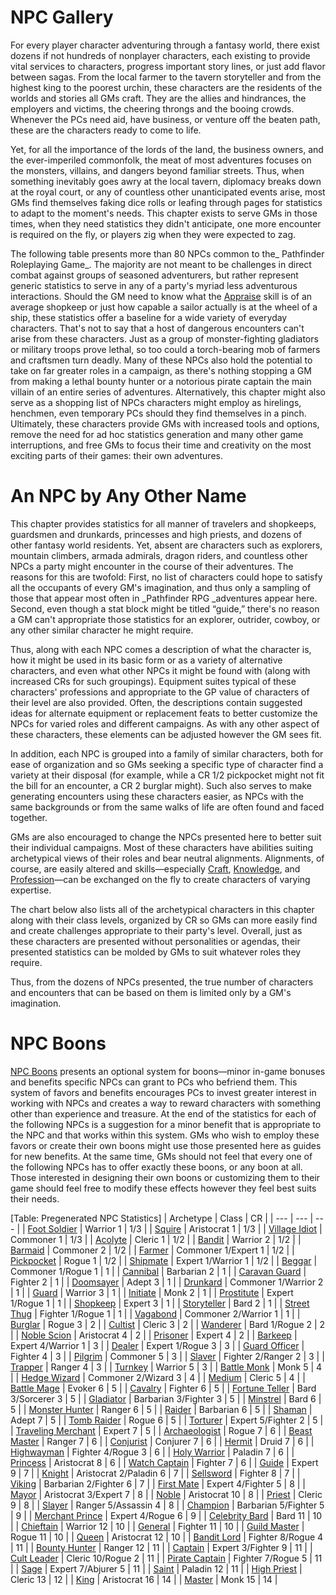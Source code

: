 # NPC Gallery

For every player character adventuring through a fantasy world, there exist dozens if not hundreds of nonplayer characters, each existing to provide vital services to characters, progress important story lines, or just add flavor between sagas. From the local farmer to the tavern storyteller and from the highest king to the poorest urchin, these characters are the residents of the worlds and stories all GMs craft. They are the allies and hindrances, the employers and victims, the cheering throngs and the booing crowds. Whenever the PCs need aid, have business, or venture off the beaten path, these are the characters ready to come to life.

Yet, for all the importance of the lords of the land, the business owners, and the ever-imperiled commonfolk, the meat of most adventures focuses on the monsters, villains, and dangers beyond familiar streets. Thus, when something inevitably goes awry at the local tavern, diplomacy breaks down at the royal court, or any of countless other unanticipated events arise, most GMs find themselves faking dice rolls or leafing through pages for statistics to adapt to the moment's needs. This chapter exists to serve GMs in those times, when they need statistics they didn't anticipate, one more encounter is required on the fly, or players zig when they were expected to zag.

The following table presents more than 80 NPCs common to the_ Pathfinder Roleplaying Game_. The majority are not meant to be challenges in direct combat against groups of seasoned adventurers, but rather represent generic statistics to serve in any of a party's myriad less adventurous interactions. Should the GM need to know what the [Appraise](../skills/appraise#_appraise) skill is of an average shopkeep or just how capable a sailor actually is at the wheel of a ship, these statistics offer a baseline for a wide variety of everyday characters. That's not to say that a host of dangerous encounters can't arise from these characters. Just as a group of monster-fighting gladiators or military troops prove lethal, so too could a torch-bearing mob of farmers and craftsmen turn deadly. Many of these NPCs also hold the potential to take on far greater roles in a campaign, as there's nothing stopping a GM from making a lethal bounty hunter or a notorious pirate captain the main villain of an entire series of adventures. Alternatively, this chapter might also serve as a shopping list of NPCs characters might employ as hirelings, henchmen, even temporary PCs should they find themselves in a pinch. Ultimately, these characters provide GMs with increased tools and options, remove the need for ad hoc statistics generation and many other game interruptions, and free GMs to focus their time and creativity on the most exciting parts of their games: their own adventures.

# An NPC by Any Other Name

This chapter provides statistics for all manner of travelers and shopkeeps, guardsmen and drunkards, princesses and high priests, and dozens of other fantasy world residents. Yet, absent are characters such as explorers, mountain climbers, armada admirals, dragon riders, and countless other NPCs a party might encounter in the course of their adventures. The reasons for this are twofold: First, no list of characters could hope to satisfy all the occupants of every GM's imagination, and thus only a sampling of those that appear most often in _Pathfinder RPG _adventures appear here. Second, even though a stat block might be titled “guide,” there's no reason a GM can't appropriate those statistics for an explorer, outrider, cowboy, or any other similar character he might require.

Thus, along with each NPC comes a description of what the character is, how it might be used in its basic form or as a variety of alternative characters, and even what other NPCs it might be found with (along with increased CRs for such groupings). Equipment suites typical of these characters' professions and appropriate to the GP value of characters of their level are also provided. Often, the descriptions contain suggested ideas for alternate equipment or replacement feats to better customize the NPCs for varied roles and different campaigns. As with any other aspect of these characters, these elements can be adjusted however the GM sees fit.

In addition, each NPC is grouped into a family of similar characters, both for ease of organization and so GMs seeking a specific type of character find a variety at their disposal (for example, while a CR 1/2 pickpocket might not fit the bill for an encounter, a CR 2 burglar might). Such also serves to make generating encounters using these characters easier, as NPCs with the same backgrounds or from the same walks of life are often found and faced together.

GMs are also encouraged to change the NPCs presented here to better suit their individual campaigns. Most of these characters have abilities suiting archetypical views of their roles and bear neutral alignments. Alignments, of course, are easily altered and skills—especially [Craft](../skills/craft#_craft), [Knowledge](../skills/knowledge#_knowledge), and [Profession](../skills/profession#_profession)—can be exchanged on the fly to create characters of varying expertise.

The chart below also lists all of the archetypical characters in this chapter along with their class levels, organized by CR so GMs can more easily find and create challenges appropriate to their party's level. Overall, just as these characters are presented without personalities or agendas, their presented statistics can be molded by GMs to suit whatever roles they require.

Thus, from the dozens of NPCs presented, the true number of characters and encounters that can be based on them is limited only by a GM's imagination.

# NPC Boons

[NPC Boons](nPCBoons) presents an optional system for boons—minor in-game bonuses and benefits specific NPCs can grant to PCs who befriend them. This system of favors and benefits encourages PCs to invest greater interest in working with NPCs and creates a way to reward characters with something other than experience and treasure. At the end of the statistics for each of the following NPCs is a suggestion for a minor benefit that is appropriate to the NPC and that works within this system. GMs who wish to employ these favors or create their own boons might use those presented here as guides for new benefits. At the same time, GMs should not feel that every one of the following NPCs has to offer exactly these boons, or any boon at all. Those interested in designing their own boons or customizing them to their game should feel free to modify these effects however they feel best suits their needs.

[Table: Pregenerated NPC Statistics]
| Archetype | Class | CR |
| --- | --- | --- |
| [Foot Soldier](nPCGallery/military#_foot-soldier) | Warrior 1 | 1/3 |
| [Squire](nPCGallery/crusaders#_squire) | Aristocrat 1 | 1/3 |
| [Village Idiot](nPCGallery/villagers#_village-idiot) | Commoner 1 | 1/3 |
| [Acolyte](nPCGallery/temple#_acolyte) | Cleric 1 | 1/2 |
| [Bandit](nPCGallery/brigands#_bandit) | Warrior 2 | 1/2 |
| [Barmaid](nPCGallery/tavern#_barmaid) | Commoner 2 | 1/2 |
| [Farmer](nPCGallery/villagers#_farmer) | Commoner 1/Expert 1 | 1/2 |
| [Pickpocket](nPCGallery/criminalsI#_pickpocket) | Rogue 1 | 1/2 |
| [Shipmate](nPCGallery/sailors#_shipmate) | Expert 1/Warrior 1 | 1/2 |
| [Beggar](nPCGallery/street#_beggar) | Commoner 1/Rogue 1 | 1 |
| [Cannibal](nPCGallery/tribe#_cannibal) | Barbarian 2 | 1 |
| [Caravan Guard](nPCGallery/mercenaries#_caravan-guard) | Fighter 2 | 1 |
| [Doomsayer](nPCGallery/seers#_doomsayer) | Adept 3 | 1 |
| [Drunkard](nPCGallery/tavern#_drunkard) | Commoner 1/Warrior 2 | 1 |
| [Guard](nPCGallery/cityWatch#_guard) | Warrior 3 | 1 |
| [Initiate](nPCGallery/fightingSchool#_initiate) | Monk 2 | 1 |
| [Prostitute](nPCGallery/street#_prostitute) | Expert 1/Rogue 1 | 1 |
| [Shopkeep](nPCGallery/merchants#_shopkeep) | Expert 3 | 1 |
| [Storyteller](nPCGallery/entertainers#_storyteller) | Bard 2 | 1 |
| [Street Thug](nPCGallery/criminalsI#_street-thug) | Fighter 1/Rogue 1 | 1 |
| [Vagabond](nPCGallery/road#_vagabond) | Commoner 2/Warrior 1 | 1 |
| [Burglar](nPCGallery/criminalsI#_burglar) | Rogue 3 | 2 |
| [Cultist](nPCGallery/heretics#_cultist) | Cleric 3 | 2 |
| [Wanderer](nPCGallery/road#_wanderer) | Bard 1/Rogue 2 | 2 |
| [Noble Scion](nPCGallery/nobles#_noble-scion) | Aristocrat 4 | 2 |
| [Prisoner](nPCGallery/dungeon#_prisoner) | Expert 4 | 2 |
| [Barkeep](nPCGallery/tavern#_barkeep) | Expert 4/Warrior 1 | 3 |
| [Dealer](nPCGallery/street#_dealer) | Expert 1/Rogue 3 | 3 |
| [Guard Officer](nPCGallery/cityWatch#_guard-officer) | Fighter 4 | 3 |
| [Pilgrim](nPCGallery/road#_pilgrim) | Commoner 5 | 3 |
| [Slaver](nPCGallery/criminalsII#_slaver) | Fighter 2/Ranger 2 | 3 |
| [Trapper](nPCGallery/frontier#_trapper) | Ranger 4 | 3 |
| [Turnkey](nPCGallery/dungeon#_turnkey) | Warrior 5 | 3 |
| [Battle Monk](nPCGallery/fightingSchool#_battle-monk) | Monk 5 | 4 |
| [Hedge Wizard](nPCGallery/scholars#_hedge-wizard) | Commoner 2/Wizard 3 | 4 |
| [Medium](nPCGallery/seers#_medium) | Cleric 5 | 4 |
| [Battle Mage](nPCGallery/adventurers#_battle-mage) | Evoker 6 | 5 |
| [Cavalry](nPCGallery/military#_cavalry) | Fighter 6 | 5 |
| [Fortune Teller](nPCGallery/seers#_fortune-teller) | Bard 3/Sorcerer 3 | 5 |
| [Gladiator](nPCGallery/coliseum#_gladiator) | Barbarian 3/Fighter 3 | 5 |
| [Minstrel](nPCGallery/entertainers#_minstrel) | Bard 6 | 5 |
| [Monster Hunter](nPCGallery/adventurers#_monster-hunter) | Ranger 6 | 5 |
| [Raider](nPCGallery/marauders#_raider) | Barbarian 6 | 5 |
| [Shaman](nPCGallery/tribe#_shaman) | Adept 7 | 5 |
| [Tomb Raider](nPCGallery/adventurers#_tomb-raider) | Rogue 6 | 5 |
| [Torturer](nPCGallery/dungeon#_torturer) | Expert 5/Fighter 2 | 5 |
| [Traveling Merchant](nPCGallery/merchants#_traveling-merchant) | Expert 7 | 5 |
| [Archaeologist](nPCGallery/scholars#_archaeologist) | Rogue 7 | 6 |
| [Beast Master](nPCGallery/coliseum#_beast-master) | Ranger 7 | 6 |
| [Conjurist](nPCGallery/heretics#_conjurist) | Conjurer 7 | 6 |
| [Hermit](nPCGallery/frontier#_hermit) | Druid 7 | 6 |
| [Highwayman](nPCGallery/brigands#_highwayman) | Fighter 4/Rogue 3 | 6 |
| [Holy Warrior](nPCGallery/crusaders#_holy-warrior) | Paladin 7 | 6 |
| [Princess](nPCGallery/royalty#_princess) | Aristocrat 8 | 6 |
| [Watch Captain](nPCGallery/cityWatch#_watch-captain) | Fighter 7 | 6 |
| [Guide](nPCGallery/frontier#_guide) | Expert 9 | 7 |
| [Knight](nPCGallery/nobles#_knight) | Aristocrat 2/Paladin 6 | 7 |
| [Sellsword](nPCGallery/mercenaries#_sellsword) | Fighter 8 | 7 |
| [Viking](nPCGallery/marauders#_viking) | Barbarian 2/Fighter 6 | 7 |
| [First Mate](nPCGallery/sailors#_first-mate) | Expert 4/Fighter 5 | 8 |
| [Mayor](nPCGallery/villagers#_mayor) | Aristocrat 3/Expert 7 | 8 |
| [Noble](nPCGallery/nobles#_noble) | Aristocrat 10 | 8 |
| [Priest](nPCGallery/temple#_priest) | Cleric 9 | 8 |
| [Slayer](nPCGallery/criminalsII#_slayer) | Ranger 5/Assassin 4 | 8 |
| [Champion](nPCGallery/coliseum#_champion) | Barbarian 5/Fighter 5 | 9 |
| [Merchant Prince](nPCGallery/merchants#_merchant-prince) | Expert 4/Rogue 6 | 9 |
| [Celebrity Bard](nPCGallery/entertainers#_celebrity-bard) | Bard 11 | 10 |
| [Chieftain](nPCGallery/tribe#_chieftain) | Warrior 12 | 10 |
| [General](nPCGallery/military#_general) | Fighter 11 | 10 |
| [Guild Master](nPCGallery/criminalsII#_guild-master) | Rogue 11 | 10 |
| [Queen](nPCGallery/royalty#_queen) | Aristocrat 12 | 10 |
| [Bandit Lord](nPCGallery/brigands#_bandit-lord) | Fighter 8/Rogue 4 | 11 |
| [Bounty Hunter](nPCGallery/mercenaries#_bounty-hunter) | Ranger 12 | 11 |
| [Captain](nPCGallery/sailors#_captain) | Expert 3/Fighter 9 | 11 |
| [Cult Leader](nPCGallery/heretics#_cult-leader) | Cleric 10/Rogue 2 | 11 |
| [Pirate Captain](nPCGallery/marauders#_pirate-captain) | Fighter 7/Rogue 5 | 11 |
| [Sage](nPCGallery/scholars#_sage) | Expert 7/Abjurer 5 | 11 |
| [Saint](nPCGallery/crusaders#_saint) | Paladin 12 | 11 |
| [High Priest](nPCGallery/temple#_high-priest) | Cleric 13 | 12 |
| [King](nPCGallery/royalty#_king) | Aristocrat 16 | 14 |
| [Master](nPCGallery/fightingSchool#_master) | Monk 15 | 14 |


